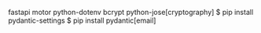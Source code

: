 fastapi
motor
python-dotenv
bcrypt
python-jose[cryptography]
$ pip install pydantic-settings
$ pip install pydantic[email]

